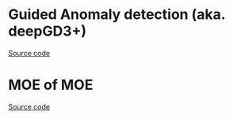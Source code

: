# Guided Anomaly detection (aka. deepGD3+)

[Source code](https://github.com/machingwen/Guided%20Anomaly%20detection)

# MOE of MOE

[Source code](https://github.com/SerenityOuO/Selection-of-Predictions-SoP)
